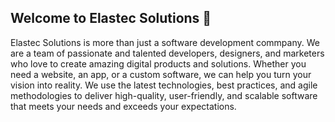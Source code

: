 ## Welcome to Elastec Solutions 👋

Elastec Solutions is more than just a software development commpany. We are a team of passionate and talented developers, designers, and marketers who love to create amazing digital products and solutions. Whether you need a website, an app, or a custom software, we can help you turn your vision into reality. We use the latest technologies, best practices, and agile methodologies to deliver high-quality, user-friendly, and scalable software that meets your needs and exceeds your expectations.
